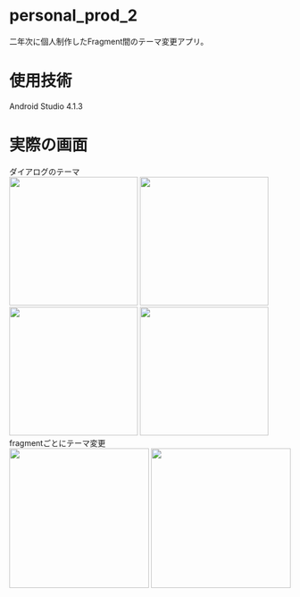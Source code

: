 # personal_prod_2
二年次に個人制作したFragment間のテーマ変更アプリ。

# 使用技術
Android Studio 4.1.3

# 実際の画面  
ダイアログのテーマ  
<img src="https://user-images.githubusercontent.com/94834948/162893290-0e42cf03-5506-4225-a11a-26753c8a1970.png" width="230">
<img src="https://user-images.githubusercontent.com/94834948/162894448-95171580-1c27-462b-9179-d391ed162b1a.png" width="230">
<img src="https://user-images.githubusercontent.com/94834948/162895246-3565992c-a820-4f05-9dca-e1f21b2dcbfb.png" width="230">
<img src="https://user-images.githubusercontent.com/94834948/162895284-dc012b40-e331-4a45-b8b5-302f77dbdede.png" width="230">  
fragmentごとにテーマ変更  
<img src="https://user-images.githubusercontent.com/94834948/162895344-b08f926c-b396-45f4-8774-df04f5357b8a.png" width="250">
<img src="https://user-images.githubusercontent.com/94834948/162895354-9cb3651d-90cb-4b52-ab39-a2026a96671a.png" width="250">
